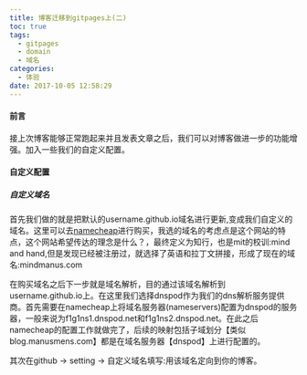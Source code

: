 ```yaml
---
title: 博客迁移到gitpages上(二)
toc: true
tags:
  - gitpages
  - domain
  - 域名
categories:
  - 体验
date: 2017-10-05 12:58:29
---
```


#### 前言

接上次博客能够正常跑起来并且发表文章之后，我们可以对博客做进一步的功能增强。加入一些我们的自定义配置。

#### 自定义配置

##### 自定义域名

首先我们做的就是把默认的username.github.io域名进行更新,变成我们自定义的域名。这里可以去[namecheap](https://www.namecheap.com/)进行购买，我选的域名的考虑点是这个网站的特点，这个网站希望传达的理念是什么？，最终定义为知行，也是mit的校训:mind and hand,但是发现已经被注册过，就选择了英语和拉丁文拼接，形成了现在的域名:mindmanus.com
<!--more-->

在购买域名之后下一步就是域名解析，目的通过该域名解析到username.github.io上。在这里我们选择dnspod作为我们的dns解析服务提供商。首先需要在namecheap上将域名服务器(nameservers)配置为dnspod的服务器，一般来说为f1g1ns1.dnspod.net和f1g1ns2.dnspod.net。在此之后namecheap的配置工作就做完了，后续的映射包括子域划分【类似blog.manusmens.com】都是在域名服务器【dnspod】上进行配置的。

其次在github -> setting -> 自定义域名填写:用该域名定向到你的博客。
